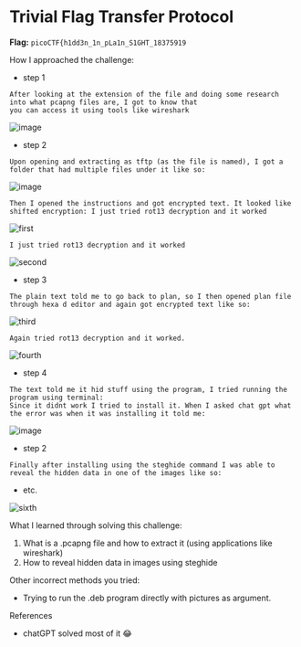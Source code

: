 # Trivial Flag Transfer Protocol

**Flag:** `picoCTF{h1dd3n_1n_pLa1n_S1GHT_18375919`

How I approached the challenge:

- step 1

```
After looking at the extension of the file and doing some research into what pcapng files are, I got to know that
you can access it using tools like wireshark
```
![image](https://github.com/user-attachments/assets/dbeb521e-11fa-426d-bcc6-e18a6547dd28)

- step 2

```
Upon opening and extracting as tftp (as the file is named), I got a folder that had multiple files under it like so:
```
![image](https://github.com/user-attachments/assets/6913f554-de88-48b1-8935-b3fa7a76f6bd)
```
Then I opened the instructions and got encrypted text. It looked like shifted encryption: I just tried rot13 decryption and it worked
```
![first](https://github.com/user-attachments/assets/837e8e89-8838-4584-b691-b3cfa3be4098)
```
I just tried rot13 decryption and it worked
```
![second](https://github.com/user-attachments/assets/02f72261-21a7-4ebc-99fb-3eba225d368b)

- step 3

```
The plain text told me to go back to plan, so I then opened plan file through hexa d editor and again got encrypted text like so:
```
![third](https://github.com/user-attachments/assets/62cf3b31-86e8-4406-9b08-d1dcb8d87f1b)
```
Again tried rot13 decryption and it worked.
```
![fourth](https://github.com/user-attachments/assets/f527bfa4-3701-4503-9146-db8673b444aa)

- step 4

```
The text told me it hid stuff using the program, I tried running the program using terminal:
Since it didnt work I tried to install it. When I asked chat gpt what the error was when it was installing it told me:
```
![image](https://github.com/user-attachments/assets/78f2a426-0b05-4fb7-8727-675ef2e815e5)

- step 2

```
Finally after installing using the steghide command I was able to reveal the hidden data in one of the images like so:
```

- etc.

![sixth](https://github.com/user-attachments/assets/f851ad05-2000-4215-bc4a-6c404e9d8bcf)

What I learned through solving this challenge:

1. What is a .pcapng file and how to extract it (using applications like wireshark)
2. How to reveal hidden data in images using steghide

Other incorrect methods you tried:

- Trying to run the .deb program directly with pictures as argument.

References

- chatGPT solved most of it 😂
